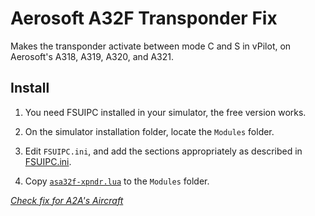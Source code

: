 # Aerosoft A32F Transponder Fix

Makes the transponder activate between mode C and S in vPilot, on Aerosoft's A318, A319, A320, and A321.

## Install

1. You need FSUIPC installed in your simulator, the free version works.

2. On the simulator installation folder, locate the `Modules` folder.

3. Edit `FSUIPC.ini`, and add the sections appropriately as described in [FSUIPC.ini](https://github.com/pedro2555/aerosoft-transponder-fix/blob/master/FSUIPC.ini).

4. Copy [`asa32f-xpndr.lua`](https://github.com/pedro2555/aerosoft-transponder-fix/blob/master/asa32f-xpndr.lua) to the `Modules` folder.

_[Check fix for A2A's Aircraft](https://github.com/pedro2555/a2a-transponder-fix)_
